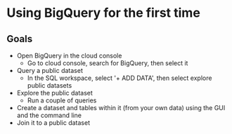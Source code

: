 # Using BigQuery for the first time

## Goals
* Open BigQuery in the cloud console
    * Go to cloud console, search for BigQuery, then select it
* Query a public dataset
    * In the SQL workspace, select '+ ADD DATA', then select explore public datasets
* Explore the public dataset
    * Run a couple of queries
* Create a dataset and tables within it (from your own data) using the GUI and the command line
* Join it to a public dataset